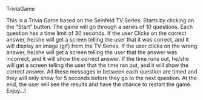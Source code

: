 TriviaGame

This is a Trivia Game based on the Seinfeld TV Series. Starts by clicking on the “Start” button. The game will go through a series of 10 questions. Each question has a time limit of 30 seconds. If the user Clicks on the correct answer, he/she will get a screen telling the user that it was correct, and it will display an image (gif) from the TV Series. If the user clicks on the wrong answer, he/she will get a screen telling the user that the answer was incorrect, and it will show the correct answer. If the time runs out, he/she will get a screen telling the user that the time ran out, and it will show the correct answer. All these messages in between each question are timed and they will only show for 5 seconds before they go to the next question. At the end, the user will see the results and have the chance to restart the game. Enjoy…!
